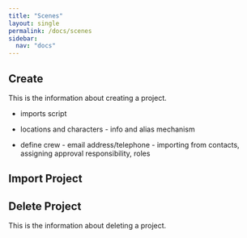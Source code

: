 ```yaml
---
title: "Scenes"
layout: single
permalink: /docs/scenes
sidebar:
  nav: "docs"
---
```


## Create 

This is the information about creating a project.

- imports script

- locations and characters - info and alias mechanism

- define crew - email address/telephone - importing from contacts, assigning approval responsibility, roles


## Import Project




## Delete Project

This is the information about deleting a project.
